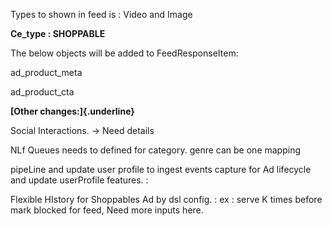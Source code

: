 Types to shown in feed is : Video and Image

**Ce_type : SHOPPABLE**

The below objects will be added to FeedResponseItem:

ad_product_meta

ad_product_cta

**[Other changes:]{.underline}**

Social Interactions. → Need details

NLf Queues needs to defined for category. genre can be one mapping

pipeLine and update user profile to ingest events capture for Ad
lifecycle and update userProfile features. :

Flexible HIstory for Shoppables Ad by dsl config. : ex : serve K times
before mark blocked for feed, Need more inputs here.
